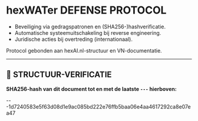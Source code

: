 # hexWATer DEFENSE PROTOCOL

- Beveiliging via gedragspatronen en (SHA256-)hashverificatie.
- Automatische systeemuitschakeling bij reverse engineering.
- Juridische acties bij overtreding (internationaal).

Protocol gebonden aan hexAI.nl-structuur en VN-documentatie.

---

## 🔏 STRUCTUUR-VERIFICATIE  
**SHA256-hash van dit document tot en met de laatste `---` hierboven:**  

---1d7240583e5f63d08d1e9ac085bd222e76ffb5baa06e4aa4617292ca8e07ea47
